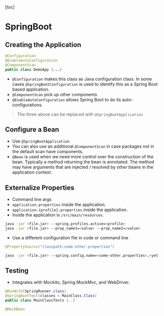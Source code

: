 [toc]

# SpringBoot

## Creating the Application

```java
@Configuration
@EnableAutoConfiguration
@ComponentScan
public class DemoApp {...}
```

- `@Configuration` makes this class as Java configuration class. In some cases `@SpringBootConfiguration` is used to identify this as a Spring Boot based application. 
- `@ComponentScan` pick up other components
- `@EnableAutoConfiguration` allows Spring Boot to do its auto-configurations.

>  The three above can be replaced with `@SpringBootApplication`

## Configure a Bean

- Use `@SpringBootApplication` 
- You can also use an additional `@ComponentScan` in case packages not in the default scan have components. 
- `@Bean`  is used when we need more control over the construction of the bean. Typically a method returning the bean is annotated. The method may have arguments that are injected / resolved by other beans in the application context.

## Externalize Properties

- Command line args
- `application.properties` inside the application. 
- `application-{profile}.properties` inside the application.
- Inside the application is `/src/main/resources`.

```bash
java -jar <file.jar> --spring.profiles.active=<profile>
java -jar <file.jar> --prop_name1=<value> --prop_name2=<value>
```

- Use a different configuration file in code or command line

```java
@PropertySource("classpath:some-other.properties")
```

```bash
java -jar <file.jar> --spring.config.name=<some-other.properties>,<yet-another.properties>
```

## Testing

- Integrates with Mockito, Spring MockMvc, and WebDriver.

```java
@RunWith(SpringRunner.class)
@SpringBootTest(classes = MainClass.Class)
public class MainClassTests {..}

@MockBean
```

